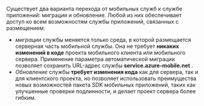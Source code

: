 Существует два варианта перехода от мобильных служб к службе приложений: миграция и обновление. Любой из них обеспечивает доступ ко всем возможностям службы приложений, связанных с размещением:

* *миграции* службы меняется только среда, в которой размещается серверная часть мобильной службы. Она не требует **никаких изменений в коде** проекта мобильного клиента или мобильного сервера. Применение параметра автоматической миграции позволяет сохранить URL-адрес службы **service.azure-mobile.net** . 
* *Обновление* службы **требует изменения кода** как для сервера, так и для клиентского проекта, но позволяет использовать преимущества новых возможностей пакета SDK мобильных приложений, таких как улучшенные проверки подлинности, и делает проект сервера более гибким. 



<!--HONumber=Nov16_HO3-->


